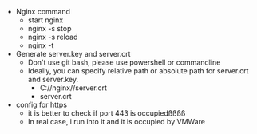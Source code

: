 
* Nginx command
  * start nginx
  * nginx -s stop
  * nginx -s reload
  * nginx -t
* Generate server.key and server.crt
    * Don't use git bash, please use powershell or commandline
    * Ideally, you can specify relative path or absolute path for server.crt and server.key.
        * C://nginx//server.crt
        * server.crt
* config for https
  * it is better to check if port 443 is occupiedßßßß
  * In real case, i run into it and it is occupied by VMWare
